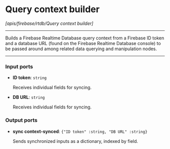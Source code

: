 # Query context builder

_[apis/firebase/rtdb/Query context builder]_

---

Builds a Firebase Realtime Database query context from a Firebase ID token and a database URL (found on the Firebase Realtime Database console) to be passed around among related data querying and manipulation nodes.  

---

### Input ports

* __ID token__: ` string `

    Receives individual fields for syncing.


* __DB URL__: ` string `

    Receives individual fields for syncing.

### Output ports

* __sync context-synced__: ` {"ID token" :string, "DB URL" :string} `

    Sends synchronized inputs as a dictionary, indexed by field.

